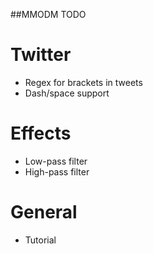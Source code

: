 ##MMODM TODO

# Twitter
* Regex for brackets in tweets
* Dash/space support

# Effects
* Low-pass filter
* High-pass filter

# General
* Tutorial